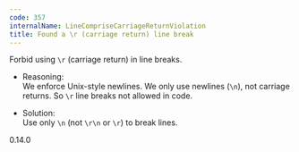 ```yaml
---
code: 357
internalName: LineCompriseCarriageReturnViolation
title: Found a \r (carriage return) line break
---
```


Forbid using `\r` (carriage return) in line breaks.

  - Reasoning:  
    We enforce Unix-style newlines. We only use newlines (`\n`), not
    carriage returns. So `\r` line breaks not allowed in code.

  - Solution:  
    Use only `\n` (not `\r\n` or `\r`) to break lines.

<div class="versionadded">

0.14.0

</div>